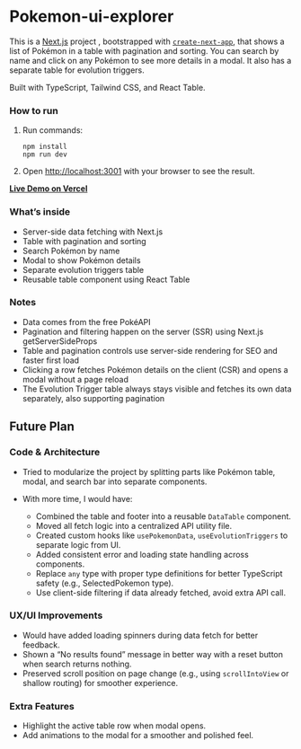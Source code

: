 # Pokemon-ui-explorer
This is a [Next.js](https://nextjs.org) project , bootstrapped with [`create-next-app`](https://nextjs.org/docs/pages/api-reference/create-next-app), that shows a list of Pokémon in a table with pagination and sorting. You can search by name and click on any Pokémon to see more details in a modal. It also has a separate table for evolution triggers.

Built with TypeScript, Tailwind CSS, and React Table.

### How to run
1. Run commands: 
    ```
    npm install
    npm run dev
    ```
2. Open [http://localhost:3001](http://localhost:3001) with your browser to see the result.

[**Live Demo on Vercel**](https://pokemon-ui-explorer-hnkq.vercel.app/)

### What’s inside
- Server-side data fetching with Next.js
- Table with pagination and sorting
- Search Pokémon by name
- Modal to show Pokémon details
- Separate evolution triggers table
- Reusable table component using React Table

### Notes
- Data comes from the free PokéAPI
- Pagination and filtering happen on the server (SSR) using Next.js getServerSideProps
- Table and pagination controls use server-side rendering for SEO and faster first load
- Clicking a row fetches Pokémon details on the client (CSR) and opens a modal without a page reload
- The Evolution Trigger table always stays visible and fetches its own data separately, also supporting pagination

## Future Plan

### Code & Architecture

* Tried to modularize the project by splitting parts like Pokémon table, modal, and search bar into separate components.
* With more time, I would have:

  * Combined the table and footer into a reusable `DataTable` component.
  * Moved all fetch logic into a centralized API utility file.
  * Created custom hooks like `usePokemonData`, `useEvolutionTriggers` to separate logic from UI.
  * Added consistent error and loading state handling across components.
  * Replace `any` type with proper type definitions for better TypeScript safety (e.g., SelectedPokemon type).
  * Use client-side filtering if data already fetched, avoid extra API call.

### UX/UI Improvements

* Would have added loading spinners during data fetch for better feedback.
* Shown a “No results found” message in better way with a reset button when search returns nothing.
* Preserved scroll position on page change (e.g., using `scrollIntoView` or shallow routing) for smoother experience.

### Extra Features

* Highlight the active table row when modal opens.
* Add animations to the modal for a smoother and polished feel.
